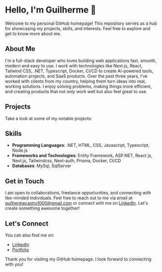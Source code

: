 # Hello, I'm Guilherme 👋

Welcome to my personal GitHub homepage! This repository serves as a hub for showcasing my projects, skills, and interests. Feel free to explore and get to know more about me.

## About Me

I'm a full-stack developer who loves building web applications fast, smooth, modern and easy to use. I work with technologies like Next.js, React, Tailwind CSS, .NET, Typescript, Docker, CI/CD to create AI-powered tools, automation projects, and SaaS products. Over the past three years, I’ve worked with clients from my country, helping them turn ideas into real, working solutions. I enjoy solving problems, making things more efficient, and creating products that not only work well but also feel great to use.
## Projects

Take a look at some of my notable projects:
<!--
- [Name](https://): Description.
  -->

## Skills

- **Programming Languages**: .NET, HTML, CSS, Javascript, Typescript, Node.js
- **Frameworks and Technologies**: Entity Framework, ASP.NET, React js, Next.js, Tailwindcss, Next-auth, Prisma, Docker, CI/CD
- **Databases**: MySql, SqlServer

## Get in Touch

I am open to collaborations, freelance opportunities, and connecting with like-minded individuals. Feel free to reach out to me via email at guilhermecastro1000@gmail.com or connect with me on [LinkedIn](https://www.linkedin.com/in/guilhermedecastro-/). Let's create something awesome together!

## Let's Connect

You can also find me on:

- [LinkedIn](https://www.linkedin.com/in/guilhermedecastro-/)
- [Portfolio](https://)

Thank you for visiting my GitHub homepage. I look forward to connecting with you!
